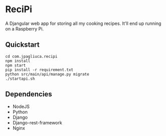 # ReciPi
A Djangular web app for storing all my cooking recipes. 
It'll end up running on a Raspberry Pi.

## Quickstart
```
cd com.jpagliuca.recipi
npm install
npm start
pip install -r requirement.txt
python src/main/api/manage.py migrate
./startapi.sh
```

## Dependencies
* NodeJS
* Python
* Django
* Django-rest-framework
* Nginx
